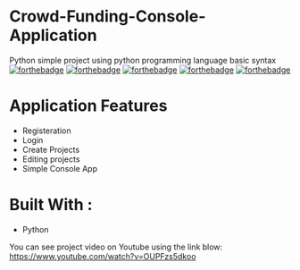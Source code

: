 # Crowd-Funding-Console-Application
Python simple project using python programming language basic syntax
[![forthebadge](https://forthebadge.com/images/badges/built-with-love.svg)](https://forthebadge.com)
[![forthebadge](https://forthebadge.com/images/badges/made-with-python.svg)](https://forthebadge.com)
[![forthebadge](https://forthebadge.com/images/badges/uses-git.svg)](https://forthebadge.com)
[![forthebadge](https://forthebadge.com/images/badges/powered-by-coffee.svg)](https://forthebadge.com)
[![forthebadge](https://forthebadge.com/images/badges/0-percent-optimized.svg)](https://forthebadge.com)


# Application Features
* Registeration 
* Login
* Create Projects
* Editing projects
* Simple Console App

# Built With :
* Python

You can see project video on Youtube using the link blow:
https://www.youtube.com/watch?v=OUPFzs5dkoo

